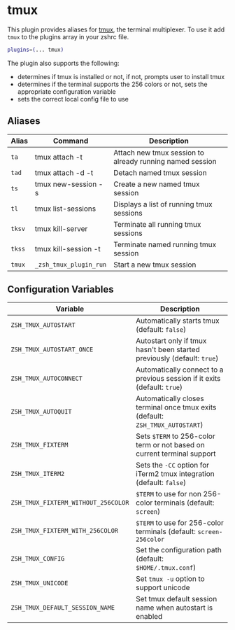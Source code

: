 # tmux

This plugin provides aliases for [tmux](https://tmux.github.io/), the terminal multiplexer.
To use it add `tmux` to the plugins array in your zshrc file.

```zsh
plugins=(... tmux)
```

The plugin also supports the following:

- determines if tmux is installed or not, if not, prompts user to install tmux
- determines if the terminal supports the 256 colors or not, sets the appropriate configuration variable
- sets the correct local config file to use

## Aliases

| Alias  | Command                | Description                                               |
| ------ | -----------------------|---------------------------------------------------------- |
| `ta`   | tmux attach -t         | Attach new tmux session to already running named session  |
| `tad`  | tmux attach -d -t      | Detach named tmux session                                 |
| `ts`   | tmux new-session -s    | Create a new named tmux session                           |
| `tl`   | tmux list-sessions     | Displays a list of running tmux sessions                  |
| `tksv` | tmux kill-server       | Terminate all running tmux sessions                       |
| `tkss` | tmux kill-session -t   | Terminate named running tmux session                      |
| `tmux` | `_zsh_tmux_plugin_run` | Start a new tmux session                                  |

## Configuration Variables

| Variable                            | Description                                                                   |
|-------------------------------------|-------------------------------------------------------------------------------|
| `ZSH_TMUX_AUTOSTART`                | Automatically starts tmux (default: `false`)                                  |
| `ZSH_TMUX_AUTOSTART_ONCE`           | Autostart only if tmux hasn't been started previously (default: `true`)       |
| `ZSH_TMUX_AUTOCONNECT`              | Automatically connect to a previous session if it exits (default: `true`)     |
| `ZSH_TMUX_AUTOQUIT`                 | Automatically closes terminal once tmux exits (default: `ZSH_TMUX_AUTOSTART`) |
| `ZSH_TMUX_FIXTERM`                  | Sets `$TERM` to 256-color term or not based on current terminal support       |
| `ZSH_TMUX_ITERM2`                   | Sets the `-CC` option for iTerm2 tmux integration (default: `false`)          |
| `ZSH_TMUX_FIXTERM_WITHOUT_256COLOR` | `$TERM` to use for non 256-color terminals (default: `screen`)                |
| `ZSH_TMUX_FIXTERM_WITH_256COLOR`    | `$TERM` to use for 256-color terminals (default: `screen-256color`            |
| `ZSH_TMUX_CONFIG`                   | Set the configuration path (default: `$HOME/.tmux.conf`)                      |
| `ZSH_TMUX_UNICODE`                  | Set `tmux -u` option to support unicode                                       |
| `ZSH_TMUX_DEFAULT_SESSION_NAME`     | Set tmux default session name when autostart is enabled                       |
